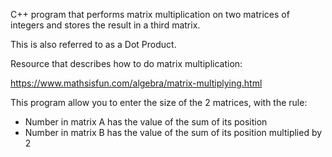 C++ program that performs matrix multiplication on two matrices of integers and stores the result in a third matrix.  

This is also referred to as a Dot Product.  

Resource that describes how to do matrix multiplication:

https://www.mathsisfun.com/algebra/matrix-multiplying.html

This program allow you to enter the size of the 2 matrices, with the rule:
- Number in matrix A has the value of the sum of its position
- Number in matrix B has the value of the sum of its position multiplied by 2
